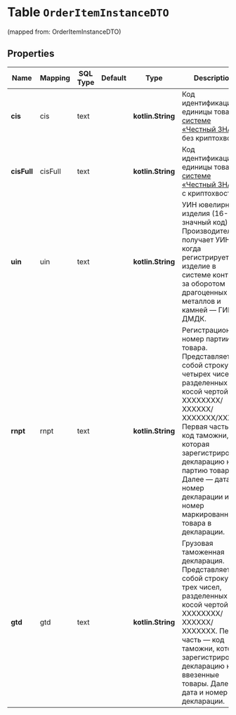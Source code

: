 
# Table `OrderItemInstanceDTO`
(mapped from: OrderItemInstanceDTO)

## Properties
Name | Mapping | SQL Type | Default | Type | Description | Notes
---- | ------- | -------- | ------- | ---- | ----------- | -----
**cis** | cis | text |  | **kotlin.String** | Код идентификации единицы товара [в системе «Честный ЗНАК»](https://честныйзнак.рф/) без криптохвоста. |  [optional]
**cisFull** | cisFull | text |  | **kotlin.String** | Код идентификации единицы товара [в системе «Честный ЗНАК»](https://честныйзнак.рф/) с криптохвостом. |  [optional]
**uin** | uin | text |  | **kotlin.String** | УИН ювелирного изделия (16-значный код) Производитель получает УИН, когда регистрирует изделие в системе контроля за оборотом драгоценных металлов и камней — ГИИС ДМДК.  |  [optional]
**rnpt** | rnpt | text |  | **kotlin.String** | Регистрационный номер партии товара.  Представляет собой строку из четырех чисел, разделенных косой чертой: ХХХХХХХХ/ХХХХХХ/ХХХХХХХ/ХХХ.  Первая часть — код таможни, которая зарегистрировала декларацию на партию товара. Далее — дата, номер декларации и номер маркированного товара в декларации.  |  [optional]
**gtd** | gtd | text |  | **kotlin.String** | Грузовая таможенная декларация.  Представляет собой строку из трех чисел, разделенных косой чертой: ХХХХХХХХ/ХХХХХХ/ХХХХХХХ.  Первая часть — код таможни, которая зарегистрировала декларацию на ввезенные товары. Далее — дата и номер декларации.  |  [optional]







